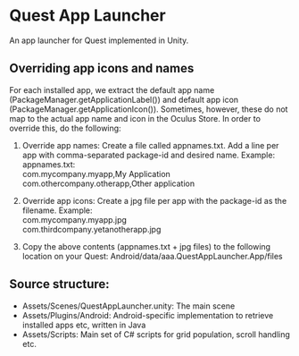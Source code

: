 # Quest App Launcher

An app launcher for Quest implemented in Unity.

## Overriding app icons and names
For each installed app, we extract the default app name (PackageManager.getApplicationLabel()) and default app icon (PackageManager.getApplicationIcon()). Sometimes, however, these do not map to the actual app name and icon in the Oculus Store. In order to override this, do the following:

1) Override app names: Create a file called appnames.txt. Add a line per app with comma-separated package-id and desired name. Example:  
appnames.txt:  
com.mycompany.myapp,My Application  
com.othercompany.otherapp,Other application  

2) Override app icons: Create a jpg file per app with the package-id as the filename. Example:  
com.mycompany.myapp.jpg  
com.thirdcompany.yetanotherapp.jpg  


3) Copy the above contents (appnames.txt + jpg files) to the following location on your Quest: Android/data/aaa.QuestAppLauncher.App/files

## Source structure:
- Assets/Scenes/QuestAppLauncher.unity: The main scene
- Assets/Plugins/Android: Android-specific implementation to retrieve installed apps etc, written in Java
- Assets/Scripts: Main set of C# scripts for grid population, scroll handling etc.
